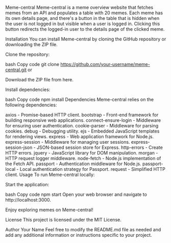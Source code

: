 Meme-central
Meme-central is a meme overview website that fetches memes from an API and populates a table with 20 memes. Each meme has its own details page, and there's a button in the table that is hidden when the user is not logged in but visible when a user is logged in. Clicking this button redirects the logged-in user to the details page of the clicked meme.

Installation
You can install Meme-central by cloning the GitHub repository or downloading the ZIP file.

Clone the repository:

bash
Copy code
git clone https://github.com/your-username/meme-central.git
or

Download the ZIP file from here.

Install dependencies:

bash
Copy code
npm install
Dependencies
Meme-central relies on the following dependencies:

axios - Promise-based HTTP client.
bootstrap - Front-end framework for building responsive web applications.
connect-ensure-login - Middleware for ensuring user authentication.
cookie-parser - Middleware for parsing cookies.
debug - Debugging utility.
ejs - Embedded JavaScript templates for rendering views.
express - Web application framework for Node.js.
express-session - Middleware for managing user sessions.
express-session-json - JSON-based session store for Express.
http-errors - Create HTTP errors.
jquery - JavaScript library for DOM manipulation.
morgan - HTTP request logger middleware.
node-fetch - Node.js implementation of the Fetch API.
passport - Authentication middleware for Node.js.
passport-local - Local authentication strategy for Passport.
request - Simplified HTTP client.
Usage
To run Meme-central locally:

Start the application:

bash
Copy code
npm start
Open your web browser and navigate to http://localhost:3000.

Enjoy exploring memes on Meme-central!

License
This project is licensed under the MIT License.

Author
Your Name
Feel free to modify the README.md file as needed and add any additional information or instructions specific to your project.





